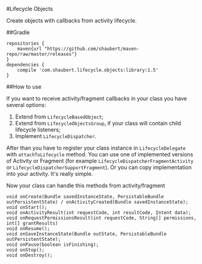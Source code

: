 #Lifecycle Objects

Create objects with callbacks from activity lifecycle.

##Gradle

    repositories {
        maven{url "https://github.com/shaubert/maven-repo/raw/master/releases"}
    }
    dependencies {
        compile 'com.shaubert.lifecycle.objects:library:1.5'
    }


##How to use

If you want to receive activity/fragment callbacks in your class you have several options:
 1. Extend from `LifecycleBasedObject`;
 2. Extend from `LifecycleObjectsGroup`, if your class will contain child lifecycle listeners;
 3. Implement `LifecycleDispatcher`.
 
After than you have to register your class instance in `LifecycleDelegate` with `attachToLifecycle` method. You can use one of implemented versions of Activity or Fragment (for example `LifecycleDispatcherFragmentActivity` or `LifecycleDispatcherSupportFragment`). Or you can copy implementation into your activity. It's really simple.

Now your class can handle this methods from activity/fragment

    void onCreate(Bundle savedInstanceState, PersistableBundle outPersistentState) / onActivityCreated(Bundle savedInstanceState);
    void onStart();
    void onActivityResult(int requestCode, int resultCode, Intent data);
    void onRequestPermissionsResult(int requestCode, String[] permissions, int[] grantResults)
    void onResume();
    void onSaveInstanceState(Bundle outState, PersistableBundle outPersistentState);
    void onPause(boolean isFinishing);
    void onStop();
    void onDestroy();
    

